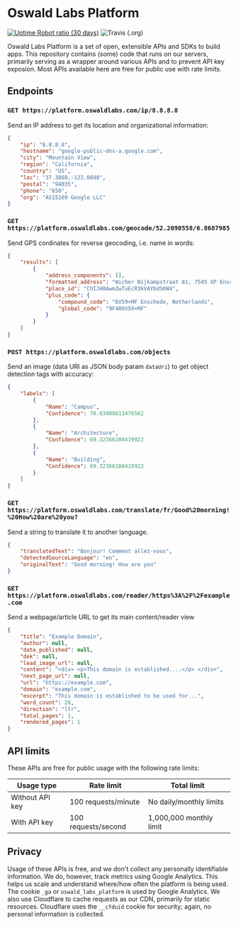 # Oswald Labs Platform

[![Uptime Robot ratio (30 days)](https://img.shields.io/uptimerobot/ratio/m781065098-7bb8bda769f96da5183584a5.svg)](https://status.oswaldlabs.com)
![Travis (.org)](https://img.shields.io/travis/OswaldLabsOpenSource/platform.svg)

Oswald Labs Platform is a set of open, extensible APIs and SDKs to build apps. This repository contains (some) code that runs on our servers, primarily serving as a wrapper around various APIs and to prevent API key exposion. Most APIs available here are free for public use with rate limits.

## Endpoints

### `GET https://platform.oswaldlabs.com/ip/8.8.8.8`

Send an IP address to get its location and organizational information:

```json
{
    "ip": "8.8.8.8",
    "hostname": "google-public-dns-a.google.com",
    "city": "Mountain View",
    "region": "California",
    "country": "US",
    "loc": "37.3860,-122.0840",
    "postal": "94035",
    "phone": "650",
    "org": "AS15169 Google LLC"
}
```

### `GET https://platform.oswaldlabs.com/geocode/52.2090558/6.8687985`

Send GPS cordinates for reverse geocoding, i.e. name in words:

```json
{
    "results": [
        {
            "address_components": [],
            "formatted_address": "Wicher Nijkampstraat 81, 7545 XP Enschede, Netherlands",
            "place_id": "ChIJH8AwmZwTuEcR3kVAYbdSKW4",
            "plus_code": {
                "compound_code": "6V59+MF Enschede, Netherlands",
                "global_code": "9F486V59+MF"
            }
        }
    ]
}
```

### `POST https://platform.oswaldlabs.com/objects`

Send an image (data URI as JSON body param `dataUri`) to get object detection tags with accuracy:

```json
{
    "labels": [
        {
            "Name": "Campus",
            "Confidence": 70.03408813476562
        },
        {
            "Name": "Architecture",
            "Confidence": 69.32366180419922
        },
        {
            "Name": "Building",
            "Confidence": 69.32366180419922
        }
    ]
}
```

### `GET https://platform.oswaldlabs.com/translate/fr/Good%20morning!%20How%20are%20you?`

Send a string to translate it to another language.

```json
{
    "translatedText": "Bonjour! Comment allez-vous",
    "detectedSourceLanguage": "en",
    "originalText": "Good morning! How are you"
}
```

### `GET https://platform.oswaldlabs.com/reader/https%3A%2F%2Fexample.com`

Send a webpage/article URL to get its main content/reader view

```json
{
    "title": "Example Domain",
    "author": null,
    "date_published": null,
    "dek": null,
    "lead_image_url": null,
    "content": "<div> <p>This domain is established....</p> </div>",
    "next_page_url": null,
    "url": "https://example.com",
    "domain": "example.com",
    "excerpt": "This domain is established to be used for...",
    "word_count": 28,
    "direction": "ltr",
    "total_pages": 1,
    "rendered_pages": 1
}
```

## API limits

These APIs are free for public usage with the following rate limits:

| Usage type      | Rate limit          | Total limit             |
|-----------------|---------------------|-------------------------|
| Without API key | 100 requests/minute | No daily/monthly limits |
| With API key    | 100 requests/second | 1,000,000 monthly limit |

## Privacy

Usage of these APIs is free, and we don't collect any personally identifiable information. We do, however, track metrics using Google Analytics. This helps us scale and understand where/how often the platform is being used. The cookie `_ga` or `oswald_labs_platform` is used by Google Analytics. We also use Cloudflare to cache requests as our CDN, primarily for static resources. Cloudflare uses the `__cfduid` cookie for security; again, no personal information is collected.
